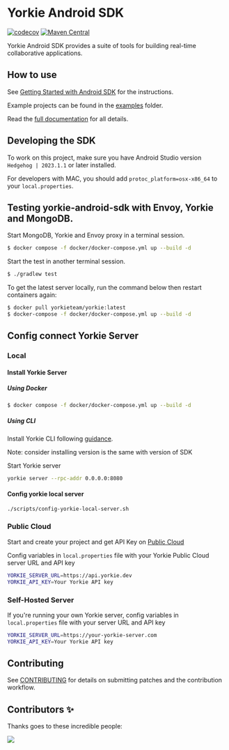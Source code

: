 # Yorkie Android SDK

[![codecov](https://codecov.io/gh/yorkie-team/yorkie-android-sdk/branch/main/graph/badge.svg?token=USX8DU19YO)](https://codecov.io/gh/yorkie-team/yorkie-android-sdk)
[![Maven Central](https://img.shields.io/maven-central/v/dev.yorkie/yorkie-android.svg?label=Maven%20Central)](https://search.maven.org/search?q=g:%22dev.yorkie%22%20AND%20a:%22yorkie-android%22)

Yorkie Android SDK provides a suite of tools for building real-time collaborative applications.

## How to use

See [Getting Started with Android SDK](https://yorkie.dev/docs/getting-started/with-android-sdk) for the instructions.

Example projects can be found in the [examples](https://github.com/yorkie-team/yorkie-android-sdk/tree/main/examples) folder.

Read the [full documentation](https://yorkie.dev/docs) for all details.

## Developing the SDK

To work on this project, make sure you have Android Studio version `Hedgehog | 2023.1.1` or later installed.

For developers with MAC, you should add `protoc_platform=osx-x86_64` to your `local.properties`.

## Testing yorkie-android-sdk with Envoy, Yorkie and MongoDB.

Start MongoDB, Yorkie and Envoy proxy in a terminal session.

```bash
$ docker compose -f docker/docker-compose.yml up --build -d
```

Start the test in another terminal session.

```bash
$ ./gradlew test
```

To get the latest server locally, run the command below then restart containers again:

```bash
$ docker pull yorkieteam/yorkie:latest
$ docker-compose -f docker/docker-compose.yml up --build -d
```

## Config connect Yorkie Server

### Local

#### Install Yorkie Server

##### Using Docker

```bash
$ docker compose -f docker/docker-compose.yml up --build -d
```

##### Using CLI

Install Yorkie CLI following [guidance](https://yorkie.dev/docs/cli).

Note: consider installing version is the same with version of SDK

Start Yorkie server

```bash
yorkie server --rpc-addr 0.0.0.0:8080
```

#### Config yorkie local server

```bash
./scripts/config-yorkie-local-server.sh
```

### Public Cloud

Start and create your project and get API Key on [Public Cloud](https://yorkie.dev)

Config variables in `local.properties` file with your Yorkie Public Cloud server URL and API key

```bash
YORKIE_SERVER_URL=https://api.yorkie.dev
YORKIE_API_KEY=Your Yorkie API key
```

### Self-Hosted Server

If you're running your own Yorkie server, config variables in `local.properties` file with your server URL and API key

```bash
YORKIE_SERVER_URL=https://your-yorkie-server.com
YORKIE_API_KEY=Your Yorkie API key
```

## Contributing

See [CONTRIBUTING](CONTRIBUTING.md) for details on submitting patches and the contribution workflow.

## Contributors ✨

Thanks goes to these incredible people:

<a href="https://github.com/yorkie-team/yorkie-android-sdk/graphs/contributors">
  <img src="https://contrib.rocks/image?repo=yorkie-team/yorkie-android-sdk" />
</a>
